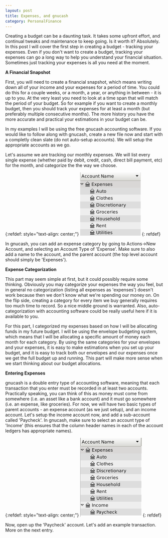 ```yaml
---
layout: post
title: Expenses, and gnucash
category: PersonalFinance
---
```


Creating a budget can be a daunting task.  It takes some upfront effort, and continual tweaks and maintenance to keep going.  Is it worth it?  Absolutely.  In this post I will cover the first step in creating a budget - tracking your expenses.  Even if you don't want to create a budget, tracking your expenses can go a long way to help you understand your financial situation.  Sometimes just tracking your expenses is all you need at the moment.

**A Financial Snapshot**

First, you will need to create a financial snapshot, which means writing down all of your income and your expenses for a period of time.  You could do this for a couple weeks, or a month, a year, or anything in between - it is up to you.  At the very least you need to look at a time span that will match the period of your budget.  So for example if you want to create a monthly budget, then you should track your expenses for at least a month (but preferably multiple consecutive months).  The more history you have the more accurate and practical your estimations in your budget can be.

In my examples I will be using the free gnucash accounting software.  If you would like to follow along with gnucash, create a new file now and start with a completly clean slate (do not auto-setup accounts).  We will setup the appropriate accounts as we go.

Let's assume we are tracking our monthly expenses.  We will list every single expense (whether paid by debit, credit, cash, direct bill payment, etc) for the month, and categorize the the way we choose.

{:refdef: style="text-align: center;"}
![image](/images/Screenshot_2018-02-15_20-21-04.png)
{: refdef}

In gnucash, you can add an expense category by going to Actions->New Account, and selecting an Account Type of 'Expense'.  Make sure to also add a name to the account, and the parent account (the top level account should simply be 'Expenses').

**Expense Categorization**

This part may seem simple at first, but it could possibly require some thinking.  Obviously you may categorize your expenses the way you feel, but in general no categorization (listing all expenses as 'expenses') doesn't work because then we don't know what we're spending our money on.  On the flip side, creating a category for every item we buy generally requires too much time to record.  So a nice middle ground is warranted.  Also, auto-categorization with accounting software could be really useful here if it is available to you.

For this part, I categorized my expenses based on how I will be allocating funds in my future budget.  I will be using the envelope budgeting system, which means that I will be allocating a specific amount of money each month for each category.  By using the same categories for your envelopes and your expenses, it is easy to make estimations when you set up your budget, and it is easy to track both our envelopes and our expenses once we get the full budget up and running.  This part will make more sense when we start thinking about our budget allocations.

**Entering Expenses**

gnucash is a double entry type of accounting software, meaning that each transaction that you enter must be recorded in at least two accounts.  Practically speaking, you can think of this as money must come from somewhere (i.e. an asset like a bank account) and it must go somewhere (i.e. an expense, like groceries).  For now, we will have two basic types of parent accounts - an expense account (as we just setup), and an income account.  Let's setup the income account now, and add a sub-account called 'Paycheck'.  In gnucash, make sure to select an account type of 'Income' (this ensures that the column header names in each of the account ledgers has appropriate names).

{:refdef: style="text-align: center;"}
![image](/images/Screenshot_2018-02-15_20-37-40.png)
{: refdef}

Now, open up the 'Paycheck' account.  Let's add an example transaction.  More on the next entry.
